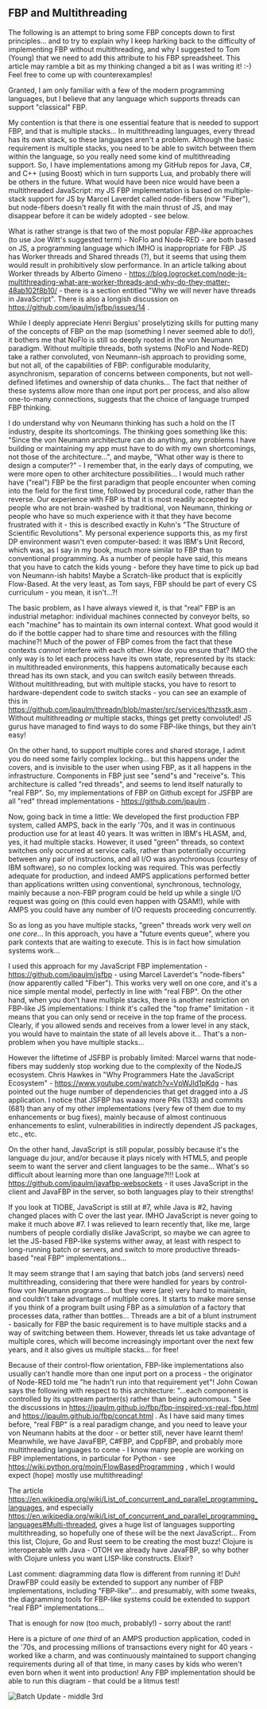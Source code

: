 FBP and Multithreading
-----------

The following is an attempt to bring some FBP concepts down to first principles... and to try to explain why I keep harking back to the difficulty of implementing FBP without multithreading, and why I suggested to Tom (Young) that we need to add this attribute to his FBP spreadsheet.  This article may ramble a bit as my thinking changed a bit as I was writing it!  :-)  Feel free to come up with counterexamples!

Granted, I am only familiar with a few of the modern programming languages, but I believe that any language which supports threads can support "classical" FBP.

My contention is that there is one essential feature that is needed to support FBP, and that is multiple stacks...  In multithreading languages, every thread has its own stack, so these languages aren't a problem.  Although the basic requirement is multiple stacks, you need to be able to switch between them within the language, so you really need some kind of multithreading support.  So, I have implementations among my GitHub repos for Java, C#, and C++ (using Boost) which in turn supports Lua, and probably there will be others in the future.  What would have been nice would have been a multithreaded JavaScript: my JS FBP implementation is based on multiple-stack support for JS by Marcel Laverdet called node-fibers (now "Fiber"), but node-fibers doesn't really fit with the main thrust of JS, and may disappear before it can be widely adopted - see below.

What is rather strange is that two of the most popular *FBP-like* approaches (to use Joe Witt's suggested term) - NoFlo and Node-RED - are both based on JS, a programming language which IMHO is inappropriate for FBP.   JS has Worker threads and Shared threads (?), but it seems that using them would result in prohibitively slow performance.  In an article talking about Worker threads by Alberto Gimeno - https://blog.logrocket.com/node-js-multithreading-what-are-worker-threads-and-why-do-they-matter-48ab102f8b10/ - there is a section entitled "Why we will never have threads in JavaScript".  There is also a longish discussion on https://github.com/jpaulm/jsfbp/issues/14 .

While I deeply appreciate Henri Bergius' proselytizing skills for putting many of the concepts of FBP on the map (something I never seemed able to do!), it bothers me that NoFlo is still so deeply rooted in the von Neumann paradigm.   Without multiple threads, both systems (NoFlo and Node-RED) take a rather convoluted, von Neumann-ish approach to providing some, but not all, of the capabilities of FBP: configurable modularity, asynchronism, separation of concerns between components, but not well-defined lifetimes and ownership of data chunks...  The fact that neither of these systems allow more than one input port per process, and also allow one-to-many connections, suggests that the choice of language trumped FBP thinking.

I do understand why von Neumann thinking has such a hold on the IT industry, despite its shortcomings.  The thinking goes something like this: "Since the von Neumann architecture can do anything, any problems I have building or maintaining my app must have to do with my own shortcomings, not those of the architecture...", and maybe, "What other way is there to design a computer?" - I remember that, in the early days of computing, we were more open to other architecture possibilities...  I would much rather have ("real") FBP be the first paradigm that people encounter when coming into the field for the first time, followed by procedural code, rather than the reverse.  Our experience with FBP is that it is most readily accepted by people who are not brain-washed by traditional, von Neumann, thinking *or* people who have so much experience with it that they have become frustrated with it - this is described exactly in Kuhn's "The Structure of Scientific Revolutions".  My personal experience supports this, as my first DP environment wasn't even computer-based: it was IBM's Unit Record, which was, as I say in my book, much more similar to FBP than to conventional programming. As a number of people have said, this means that you have to catch the kids young - before they have time to pick up bad von Neumann-ish habits!  Maybe a Scratch-like product that is explicitly Flow-Based.  At the very least, as Tom says, FBP should be part of every CS curriculum - you mean, it isn't...?!

The basic problem, as I have always viewed it, is that "real" FBP is an industrial metaphor: individual machines connected by conveyor belts, so each "machine" has to maintain its own internal context.  What good would it do if the bottle capper had to share time and resources with the filling machine?!  Much of the power of FBP comes from the fact that these contexts *cannot* interfere with each other.  How do you ensure that?   IMO the only way is to let each process have its own state, represented by its stack: in multithreaded environments, this happens automatically because each thread has its own stack, and you can switch easily between threads.  Without multithreading, but with multiple stacks, you have to resort to hardware-dependent code to switch stacks - you can see an example of this in https://github.com/jpaulm/threadn/blob/master/src/services/thzsstk.asm .  Without multithreading *or* multiple stacks, things get pretty convoluted!  JS gurus have managed to find ways to do some FBP-like things, but they ain't easy!

On the other hand, to support multiple cores and shared storage, I admit you do need some fairly complex locking...  but this happens under the covers, and is invisible to the user when using FBP, as it all happens in the infrastructure.   Components in FBP just see "send"s and "receive"s.  This architecture is called "red threads", and seems to lend itself naturally to "real FBP".  So, my implementations of FBP on Github except for JSFBP are all "red" thread implementations - https://github.com/jpaulm .

Now, going back in time a little:  We developed the first production FBP system, called AMPS, back in the early '70s, and it was in continuous production use for at least 40 years.  It was written in IBM's HLASM, and, yes, it had multiple stacks.  However, it used "green" threads, so context switches only occurred at service calls, rather than potentially occurring between any pair of instructions, and all I/O was asynchronous (courtesy of IBM software), so no complex locking was required.  This was perfectly adequate for production, and indeed AMPS applications performed better than applications written using conventional, synchronous, technology, mainly because a non-FBP program could be held up while a single I/O request was going on (this could even happen with QSAM!), while with AMPS you could have any number of I/O requests proceeding concurrently.  

So as long as you have multiple stacks, "green" threads work very well *on one core*...  In this approach, you have a "future events queue", where you park contexts that are waiting to execute.  This is in fact how simulation systems work...  

I used this approach for my JavaScript FBP implementation - https://github.com/jpaulm/jsfbp - using Marcel Laverdet's "node-fibers" (now apparently called "Fiber").  This works very well on one core, and it's a nice simple mental model, perfectly in line with "real FBP".   On the other hand, when you don't have multiple stacks, there is another restriction on FBP-like JS implementations: I think it's called the "top frame" limitation - it means that you can only send or receive in the top frame of the process.  Clearly, if you allowed sends and receives from a lower level in any stack, you would have to maintain the state of all levels above it...  That's a non-problem when you have multiple stacks...  

However the liftetime of JSFBP is probably limited: Marcel warns that node-fibers may suddenly stop working due to the complexity of the NodeJS ecosystem.  Chris Hawkes in "Why Programmers Hate the JavaScript Ecosystem" - https://www.youtube.com/watch?v=VpWJId1pKdg - has pointed out the huge number of dependencies that get dragged into a JS application.  I notice that JSFBP has waaay more PRs (133) and commits (681) than any of my other implementations (very few of them due to my enhancements or bug fixes), mainly because of almost continuous enhancements to eslint, vulnerabilities in indirectly dependent JS packages, etc., etc.   

On the other hand, JavaScript is still popular, possibly because it's the language du jour, and/or because it plays nicely with HTML5, and people seem to want the server and client languages to be the same... What's so difficult about learning more than one language?!!!  Look at https://github.com/jpaulm/javafbp-websockets - it uses JavaScript in the client and JavaFBP in the server, so both languages play to their strengths!  

If you look at TIOBE, JavaScript is still at #7, while Java is #2, having changed places with C over the last year.  IMHO JavaScript is never going to make it much above #7.  I was relieved to learn recently that, like me, large numbers of people cordially dislike JavaScript, so maybe we can agree to let the JS-based FBP-like systems wither away, at least with respect to long-running batch or servers, and switch to more productive threads-based "real FBP" implementations...  

It may seem strange that I am saying that batch jobs (and servers) need multithreading, considering that there were handled for years by control-flow von Neumann programs... but they were (are) very hard to maintain, and couldn't take advantage of multiple cores.  It starts to make more sense if you think of a program built using FBP as a *simulation* of a factory that processes data, rather than bottles...  Threads are a bit of a blunt instrument - basically for FBP the basic requirement is to have multiple stacks and a way of switching between them.  However, threads let us take advantage of multiple cores, which will become increasingly important over the next few years, and it also gives us multiple stacks... for free!

Because of their control-flow orientation, FBP-like implementations also usually can't handle more than one input port on a process - the originator of Node-RED told me "he hadn't run into that requirement yet"!  John Cowan says the following with respect to this architecture: "...each component is controlled by its upstream partner(s) rather than being autonomous. "  See the discussions in https://jpaulm.github.io/fbp/fbp-inspired-vs-real-fbp.html and https://jpaulm.github.io/fbp/concat.html .  As I have said many times before, "real FBP" is a real paradigm change, and you need to leave your von Neumann habits at the door - or better still, never have learnt them!    Meanwhile, we have JavaFBP, C#FBP, and CppFBP, and probably more multithreading languages to come - I know many people are working on FBP implementations, in particular  for Python - see https://wiki.python.org/moin/FlowBasedProgramming , which I would expect (hope) mostly use multithreading!

The article https://en.wikipedia.org/wiki/List_of_concurrent_and_parallel_programming_languages, and especially https://en.wikipedia.org/wiki/List_of_concurrent_and_parallel_programming_languages#Multi-threaded, gives a huge list of languages supporting multithreading, so hopefully one of these will be the next JavaScript... From this list, Clojure, Go and Rust seem to be creating the most buzz!  Clojure is interoperable with Java - OTOH we already have JavaFBP, so why bother with Clojure unless you want LISP-like constructs.  Elixir?

Last comment: diagramming data flow is different from running it! Duh!  DrawFBP could easily be extended to support any number of FBP implementations, including "FBP-like"... and presumably, with some tweaks, the diagramming tools for FBP-like systems could be extended to support "real FBP" implementations...

That is enough for now (too much, probably!) - sorry about the rant!

Here is a picture of *one third* of an AMPS production application, coded in the '70s, and processing millions of transactions every night for 40 years - worked like a charm, and was continuously maintained to support changing requirements during all of that time, in many cases by kids who weren't even born when it went into production!  Any FBP implementation should be able to run this diagram - that could be a litmus test!

![Batch Update - middle 3rd](https://github.com/jpaulm/drawfbp/blob/master/docs/updcrf1_cropped.png "Middle 3rd of Batch Update - went live in '70s, ran for 40 years")
